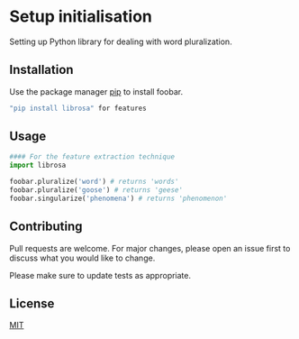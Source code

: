# Setup initialisation  

Setting up  Python library for dealing with word pluralization.

## Installation

Use the package manager [pip](https://pip.pypa.io/en/stable/) to install foobar.

```bash
"pip install librosa" for features 
```

## Usage

```python
#### For the feature extraction technique 
import librosa

foobar.pluralize('word') # returns 'words'
foobar.pluralize('goose') # returns 'geese'
foobar.singularize('phenomena') # returns 'phenomenon'
```

## Contributing
Pull requests are welcome. For major changes, please open an issue first to discuss what you would like to change.

Please make sure to update tests as appropriate.

## License
[MIT](https://choosealicense.com/licenses/mit/)
